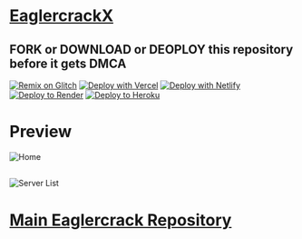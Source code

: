 # [EaglercrackX](https://eaglercrackx.netlify.app)
## FORK or DOWNLOAD or DEOPLOY this repository before it gets DMCA
[![Remix on Glitch](https://binbashbanana.github.io/deploy-buttons/buttons/remade/glitch.svg)](https://glitch.com/edit/#!/import/github/eaglercrack/eaglercrack.github.io)
[![Deploy with Vercel](https://binbashbanana.github.io/deploy-buttons/buttons/remade/vercel.svg)](https://vercel.com/new/clone?repository-url=https%3A%2F%2Fgithub.com%2Feaglercrack%2Feaglercrack.github.io)
[![Deploy with Netlify](https://binbashbanana.github.io/deploy-buttons/buttons/remade/netlify.svg)](https://app.netlify.com/start/deploy?repository=https://github.com/eaglercrack/eaglercrack.github.io)
[![Deploy to Render](https://binbashbanana.github.io/deploy-buttons/buttons/remade/render.svg)](https://render.com/deploy?repo=https://github.com/eaglercrack/eaglercrack.github.io)
[![Deploy to Heroku](https://binbashbanana.github.io/deploy-buttons/buttons/remade/heroku.svg)](https://heroku.com/deploy/?template=https://github.com/eaglercrack/eaglercrack.github.io)

# Preview
![Home](https://media.discordapp.net/attachments/1175970362278813843/1196488294624661595/image.png?ex=65b7cf8f&is=65a55a8f&hm=a25cf14abb1d6c6ddae0b7fbcd13a793d7e47a45755af1ec1818389fabde6454&=&format=webp&quality=lossless&width=897&height=403)
##
![Server List](https://media.discordapp.net/attachments/1175970362278813843/1197255121885733065/image.png?ex=65ba99b8&is=65a824b8&hm=b32d6af5caa839b5c220afeeda297221c56f509eaad7548b9c142de8bf698b2d&=&format=webp&quality=lossless&width=881&height=403)

# [Main Eaglercrack Repository](https://github.com/rimmvb/eaglercrack)
